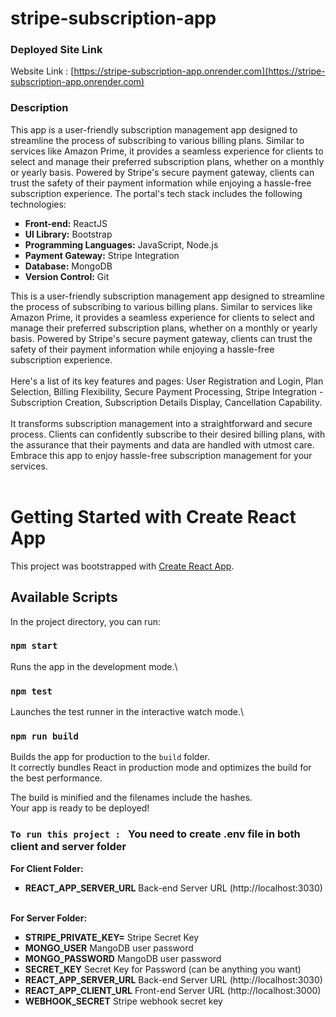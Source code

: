 # stripe-subscription-app

### Deployed Site Link

Website Link : [https://stripe-subscription-app.onrender.com](https://stripe-subscription-app.onrender.com)

### Description

This app is a user-friendly subscription management app designed to streamline the process of subscribing to various billing plans. Similar to services like Amazon Prime, it provides a seamless experience for clients to select and manage their preferred subscription plans, whether on a monthly or yearly basis. Powered by Stripe's secure payment gateway, clients can trust the safety of their payment information while enjoying a hassle-free subscription experience.
The portal's tech stack includes the following technologies:<br/>
<ul type = "square">
  <li><strong>Front-end:</strong> ReactJS </li>
  <li><strong>UI Library:</strong> Bootstrap</li>
  <li><strong>Programming Languages:</strong> JavaScript, Node.js </li>  
  <li><strong>Payment Gateway:</strong> Stripe Integration </li>
  <li><strong>Database:</strong> MongoDB </li>
  <li><strong>Version Control:</strong> Git </li>
</ul>

This is a user-friendly subscription management app designed to streamline the process of subscribing to various billing plans. Similar to services like Amazon Prime, it provides a seamless experience for clients to select and manage their preferred subscription plans, whether on a monthly or yearly basis. Powered by Stripe's secure payment gateway, clients can trust the safety of their payment information while enjoying a hassle-free subscription experience. <br/><br/>
Here's a list of its key features and pages: User Registration and Login, Plan Selection, Billing Flexibility, Secure Payment Processing, Stripe Integration - Subscription Creation, Subscription Details Display, Cancellation Capability.<br/><br/>
It transforms subscription management into a straightforward and secure process. Clients can confidently subscribe to their desired billing plans, with the assurance that their payments and data are handled with utmost care. Embrace this app to enjoy hassle-free subscription management for your services.<br/><br/>


# Getting Started with Create React App

This project was bootstrapped with [Create React App](https://github.com/facebook/create-react-app).

## Available Scripts

In the project directory, you can run:

### `npm start`

Runs the app in the development mode.\

### `npm test`

Launches the test runner in the interactive watch mode.\

### `npm run build`

Builds the app for production to the `build` folder.\
It correctly bundles React in production mode and optimizes the build for the best performance.

The build is minified and the filenames include the hashes.\
Your app is ready to be deployed!

### `To run this project : ` You need to create .env file in both client and server folder
<strong>For Client Folder:</strong>
<ul type = "square">
  <li><strong>REACT_APP_SERVER_URL</strong> Back-end Server URL (http://localhost:3030) </li>
</ul>
<br/>
<strong>For Server Folder:</strong>
<ul type = "square">
  <li><strong>STRIPE_PRIVATE_KEY=</strong> Stripe Secret Key</li>
  <li><strong>MONGO_USER</strong> MangoDB user password </li>  
  <li><strong>MONGO_PASSWORD</strong> MangoDB user password </li>
  <li><strong>SECRET_KEY</strong> Secret Key for Password (can be anything you want) </li>
  <li><strong>REACT_APP_SERVER_URL</strong> Back-end Server URL (http://localhost:3030) </li>
  <li><strong>REACT_APP_CLIENT_URL</strong> Front-end Server URL (http://localhost:3000) </li>
  <li><strong>WEBHOOK_SECRET</strong> Stripe webhook secret key </li>
</ul>

